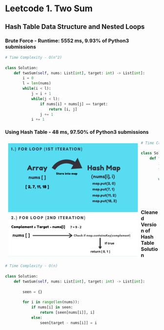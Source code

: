 # Leetcode 1. Two Sum
## Hash Table Data Structure and Nested Loops 

### Brute Force - Runtime: 5552 ms, 9.93% of Python3 submissions
```py
# Time Complexity - O(n^2)

class Solution:
    def twoSum(self, nums: List[int], target: int) -> List[int]:
        i = 0
        l = len(nums)
        while(i < l):
            j = i + 1
            while(j < l):
                if nums[i] + nums[j] == target:
                    return [i, j]
                j += 1
            i += 1  
```
### Using Hash Table - 48 ms, 97.50% of Python3 submissions

 <img src="sources/TwoSum2.png"
     alt=""
     style="float: left; margin-right: 10px; margin-top: 5px; margin: 10px;" />  

```py
# Time Complexity - O (n) 

class Solution:
    def twoSum(self, nums: List[int], target: int) -> List[int]:
        i = 0
        seen = {}

        while(i < len(nums)):
            if nums[i] in seen.keys():
                return [seen[nums[i]], i]
            seen[target-nums[i]] = i
            i += 1
```

### Cleaned Version of Hash Table Solution
```py
# Time Complexity - O(n)

class Solution:
    def twoSum(self, nums: List[int], target: int) -> List[int]:
        
        seen = {}
        
        for i in range(len(nums)):
            if nums[i] in seen:
                return [seen[nums[i]], i]
            else:
                seen[target - nums[i]] = i 
```